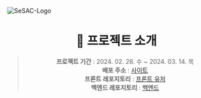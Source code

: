![SeSAC-Logo](https://github.com/SeSAC-AWS-Final/.github/assets/115003898/eba416e5-f1fb-4f8a-8869-5bea84ebb91c)
<div style="text-align: center;">

<h1> 🐶 프로젝트 소개</h1>

> **프로젝트 기간** : 2024. 02. 28. 수 ~ 2024. 03. 14. 목 <br />
> **배포 주소** : [사이트]()<br />
> **프론트 레포지토리** : [프론트 유저]() <br />
> **백엔드 레포지토리** : [백엔드]() <br />

</div>
